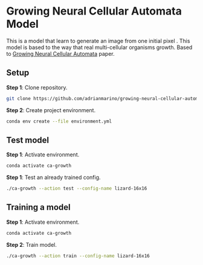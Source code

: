 #  Growing Neural Cellular Automata Model

This is a model that learn to generate an image from one initial pixel . This model is based to  the way that real multi-cellular organisms growth. Based to [Growing Neural Cellular Automata](https://distill.pub/2020/growing-ca) paper.

## Setup

**Step 1**: Clone repository.

```bash
git clone https://github.com/adrianmarino/growing-neural-cellular-automata.git
```

**Step 2**: Create project environment.

```bash
conda env create --file environment.yml
```

## Test model

**Step 1**: Activate environment.

```bash
conda activate ca-growth
```

**Step 1**: Test an already trained config.

```bash
./ca-growth --action test --config-name lizard-16x16
```

## Training a model

**Step 1**: Activate environment.

```bash
conda activate ca-growth
```

**Step 2**: Train model.

```bash
./ca-growth --action train --config-name lizard-16x16
```